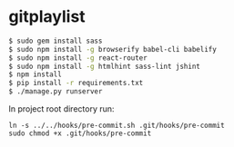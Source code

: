 # gitplaylist

```bash
$ sudo gem install sass
$ sudo npm install -g browserify babel-cli babelify
$ sudo npm install -g react-router
$ sudo npm install -g htmlhint sass-lint jshint
$ npm install
$ pip install -r requirements.txt
$ ./manage.py runserver
```

In project root directory run:
```
ln -s ../../hooks/pre-commit.sh .git/hooks/pre-commit
sudo chmod +x .git/hooks/pre-commit
```
